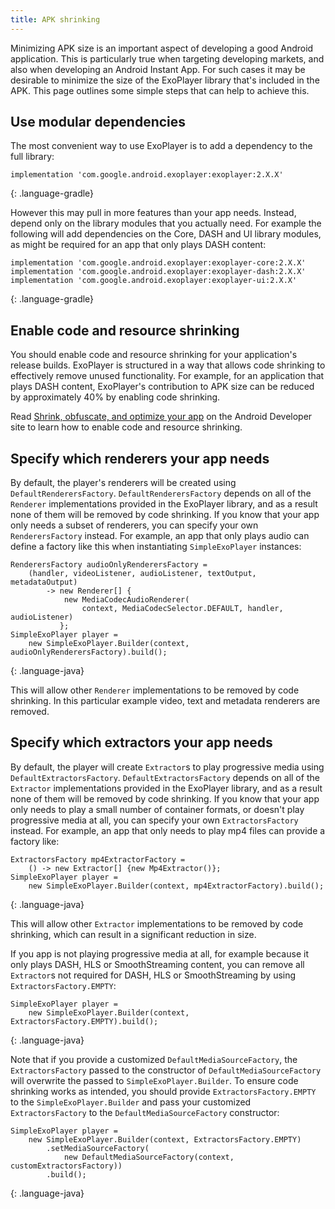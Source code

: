 ```yaml
---
title: APK shrinking
---
```


Minimizing APK size is an important aspect of developing a good Android
application. This is particularly true when targeting developing markets, and
also when developing an Android Instant App. For such cases it may be desirable
to minimize the size of the ExoPlayer library that's included in the APK. This
page outlines some simple steps that can help to achieve this.

## Use modular dependencies ##

The most convenient way to use ExoPlayer is to add a dependency to the full
library:

~~~
implementation 'com.google.android.exoplayer:exoplayer:2.X.X'
~~~
{: .language-gradle}

However this may pull in more features than your app needs. Instead, depend only
on the library modules that you actually need. For example the following will
add dependencies on the Core, DASH and UI library modules, as might be required
for an app that only plays DASH content:

~~~
implementation 'com.google.android.exoplayer:exoplayer-core:2.X.X'
implementation 'com.google.android.exoplayer:exoplayer-dash:2.X.X'
implementation 'com.google.android.exoplayer:exoplayer-ui:2.X.X'
~~~
{: .language-gradle}

## Enable code and resource shrinking ##

You should enable code and resource shrinking for your application's release
builds. ExoPlayer is structured in a way that allows code shrinking to
effectively remove unused functionality. For example, for an application that
plays DASH content, ExoPlayer's contribution to APK size can be reduced by
approximately 40% by enabling code shrinking.

Read [Shrink, obfuscate, and optimize your app][] on the Android Developer site
to learn how to enable code and resource shrinking.

## Specify which renderers your app needs ##

By default, the player's renderers will be created using
`DefaultRenderersFactory`. `DefaultRenderersFactory` depends on all of the
`Renderer` implementations provided in the ExoPlayer library, and as a result
none of them will be removed by code shrinking. If you know that your app only
needs a subset of renderers, you can specify your own `RenderersFactory`
instead. For example, an app that only plays audio can define a factory like
this when instantiating `SimpleExoPlayer` instances:

~~~
RenderersFactory audioOnlyRenderersFactory =
    (handler, videoListener, audioListener, textOutput, metadataOutput)
        -> new Renderer[] {
            new MediaCodecAudioRenderer(
                context, MediaCodecSelector.DEFAULT, handler, audioListener)
           };
SimpleExoPlayer player =
    new SimpleExoPlayer.Builder(context, audioOnlyRenderersFactory).build();
~~~
{: .language-java}

This will allow other `Renderer` implementations to be removed by code
shrinking. In this particular example video, text and metadata renderers are
removed.

## Specify which extractors your app needs ##

By default, the player will create `Extractor`s to play progressive media using
`DefaultExtractorsFactory`. `DefaultExtractorsFactory` depends on all of the
`Extractor` implementations provided in the ExoPlayer library, and as a result
none of them will be removed by code shrinking. If you know that your app only
needs to play a small number of container formats, or doesn't play progressive
media at all, you can specify your own `ExtractorsFactory` instead. For example,
an app that only needs to play mp4 files can provide a factory like:

~~~
ExtractorsFactory mp4ExtractorFactory =
    () -> new Extractor[] {new Mp4Extractor()};
SimpleExoPlayer player =
    new SimpleExoPlayer.Builder(context, mp4ExtractorFactory).build();
~~~
{: .language-java}

This will allow other `Extractor` implementations to be removed by code
shrinking, which can result in a significant reduction in size.

If you app is not playing progressive media at all, for example because it only
plays DASH, HLS or SmoothStreaming content, you can remove all `Extractor`s not
required for DASH, HLS or SmoothStreaming by using `ExtractorsFactory.EMPTY`:

~~~
SimpleExoPlayer player =
    new SimpleExoPlayer.Builder(context, ExtractorsFactory.EMPTY).build();
~~~
{: .language-java}

Note that if you provide a customized `DefaultMediaSourceFactory`, the
`ExtractorsFactory` passed to the constructor of `DefaultMediaSourceFactory`
will overwrite the passed to `SimpleExoPlayer.Builder`. To ensure code shrinking
works as intended, you should provide `ExtractorsFactory.EMPTY` to the
`SimpleExoPlayer.Builder` and pass your customized `ExtractorsFactory` to the
`DefaultMediaSourceFactory` constructor:

~~~
SimpleExoPlayer player =
    new SimpleExoPlayer.Builder(context, ExtractorsFactory.EMPTY)
        .setMediaSourceFactory(
            new DefaultMediaSourceFactory(context, customExtractorsFactory))
        .build();
~~~
{: .language-java}

[Shrink, obfuscate, and optimize your app]: https://developer.android.com/studio/build/shrink-code
